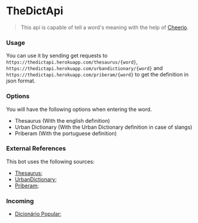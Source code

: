 # TheDictApi

> This api is capable of tell a word's meaning with the help of [Cheerio](https://cheerio.js.org/).

### Usage

You can use it by sending get requests to `https://thedictapi.herokuapp.com/thesaurus/{word}`, `https://thedictapi.herokuapp.com/urbandictionary/{word}` and `https://thedictapi.herokuapp.com/priberam/{word}` to get the definition in json format.

### Options

You will have the following options when entering the word.

- Thesaurus (With the english definition)
- Urban Dictionary (With the Urban Dictionary definition in case of slangs)
- Priberam (With the portuguese definition)

### External References

This bot uses the following sources:

- [Thesaurus](http://word.com);
- [UrbanDictionary](http://urbandictionary.com);
- [Priberam](https://dicionario.priberam.org);

### Incoming

- [Dicionário Popular](https://www.dicionariopopular.com/);
